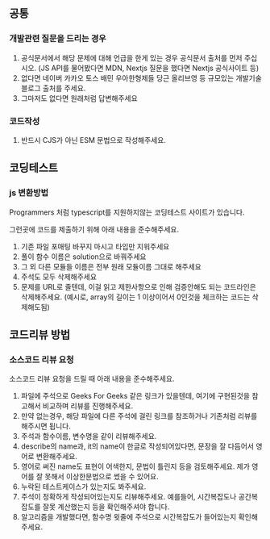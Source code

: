 ## 공통
### 개발관련 질문을 드리는 경우
1. 공식문서에서 해당 문제에 대해 언급을 한게 있는 경우 공식문서 출처를 먼저 주십시오. (JS API를 물어봤다면 MDN, Nextjs 질문을 했다면 Nextjs 공식사이트 등)
2. 없다면 네이버 카카오 토스 배민 우아한형제들 당근 올리브영 등 규모있는 개발기술블로그 출처를 주세요.
3. 그마저도 없다면 원래처럼 답변해주세요

### 코드작성
1. 반드시 CJS가 아닌 ESM 문법으로 작성해주세요.

## 코딩테스트
### js 변환방법
Programmers 처럼 typescript를 지원하지않는 코딩테스트 사이트가 있습니다.

그런곳에 코드를 제출하기 위해 아래 내용을 준수해주세요.

1. 기존 파일 포매팅 바꾸지 마시고 타입만 지워주세요
2. 풀이 함수 이름은 solution으로 바꿔주세요
3. 그 외 다른 모듈들 이름은 전부 원래 모듈이름 그대로 해주세요
4. 주석도 모두 삭제해주세요
5. 문제를 URL로 줄텐데, 이걸 읽고 제한사항으로 인해 검증안해도 되는 코드라인은 삭제해주세요. (예시로, array의 길이는 1 이상이어서 0인것을 체크하는 코드는 삭제해도됨)

## 코드리뷰 방법
### 소스코드 리뷰 요청 
소스코드 리뷰 요청을 드릴 때 아래 내용을 준수해주세요.

1. 파일에 주석으로 Geeks For Geeks 같은 링크가 있을텐데, 여기에 구현된것을 참고해서 비교하며 리뷰를 진행해주세요.
2. 만약 없는경우, 해당 파일에 다른 주석에 걸린 링크를 참조하거나 기존처럼 리뷰를 해주시면 됩니다. 
3. 주석과 함수이름, 변수명을 같이 리뷰해주세요.
4. describe의 name과, it의 name이 한글로 작성되어있다면, 문장을 잘 다듬어서 영어로 변환해주세요.
5. 영어로 써진 name도 표현이 어색한지, 문법이 틀린지 등을 검토해주세요. 제가 영어를 잘 못해서 이상한문법으로 썼을 수 있어요.
6. 누락된 테스트케이스가 있는지도 봐주세요.
7. 주석이 정확하게 작성되어있는지도 리뷰해주세요. 예를들어, 시간복잡도나 공간복잡도를 잘못 계산했는지 등을 확인해주셔야 합니다.
8. 알고리즘을 개발했다면, 함수명 윗줄에 주석으로 시간복잡도가 들어있는지 확인해주세요. 
